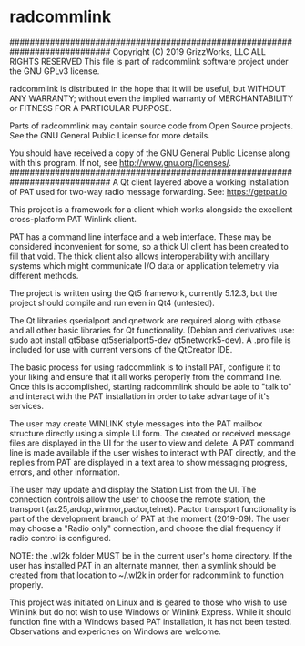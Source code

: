 # radcommlink
############################################################################
 Copyright (C) 2019 GrizzWorks, LLC
 ALL RIGHTS RESERVED
 This file is part of radcommlink software project under the GNU GPLv3
 license.

 radcommlink is distributed in the hope that it will be useful,
 but WITHOUT ANY WARRANTY; without even the implied warranty of
 MERCHANTABILITY or FITNESS FOR A PARTICULAR PURPOSE.

 Parts of radcommlink may contain source code from Open Source projects.
 See the GNU General Public License for more details.

 You should have received a copy of the GNU General Public License
 along with this program.  If not, see <http://www.gnu.org/licenses/>.
############################################################################
A Qt client layered above a working installation of PAT used for two-way radio message forwarding.  See: https://getpat.io

This project is a framework for a client which works alongside the excellent cross-platform PAT Winlink client.

PAT has a command line interface and a web interface.  These may be considered inconvenient for some, so a thick UI client has been created to fill that void.  The thick client also allows interoperability with ancillary systems which might communicate I/O data or application telemetry via different methods.

The project is written using the Qt5 framework, currently 5.12.3, but the project should compile and run even in Qt4 (untested).

The Qt libraries qserialport and qnetwork are required along with qtbase and all other basic libraries for Qt functionality. (Debian and derivatives use: sudo apt install qt5base qt5serialport5-dev qt5network5-dev).  A .pro file is included for use with current versions of the QtCreator IDE.

The basic process for using radcommlink is to install PAT, configure it to your liking and ensure that it all works peroperly from the command line.  Once this is accomplished, starting radcommlink should be able to "talk to" and interact with the PAT installation in order to take advantage of it's services.

The user may create WINLINK style messages into the PAT mailbox structure directly using a simple UI form.  The created or received message files are displayed in the UI for the user to view and delete.  A PAT command line is made available if the user wishes to interact with PAT directly, and the replies from PAT are displayed in a text area to show messaging progress, errors, and other information.  

The user may update and display the Station List from the UI.  The connection controls allow the user to choose the remote station, the transport (ax25,ardop,winmor,pactor,telnet).  Pactor transport functionality is part of the development branch of PAT at the moment (2019-09). The user may choose a "Radio only" connection, and choose the dial frequency if radio control is configured.

NOTE: the .wl2k folder MUST be in the current user's home directory.  If the user has installed PAT in an alternate manner, then a symlink should be created from that location to ~/.wl2k in order for radcommlink to function properly.

This project was initiated on Linux and is geared to those who wish to use Winlink but do not wish to use Windows or Winlink Express.  While it should function fine with a Windows based PAT installation, it has not been tested.  Observations and expericnes on Windows are welcome.
